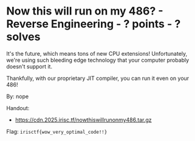 # Now this will run on my 486? - Reverse Engineering - ? points - ? solves

It's the future, which means tons of new CPU extensions! Unfortunately, we're using such bleeding edge technology that your computer probably doesn't support it.

Thankfully, with our proprietary JIT compiler, you can run it even on your 486!

By: nope

Handout:
- https://cdn.2025.irisc.tf/nowthiswillrunonmy486.tar.gz

Flag: `irisctf{wow_very_optimal_code!!}`
